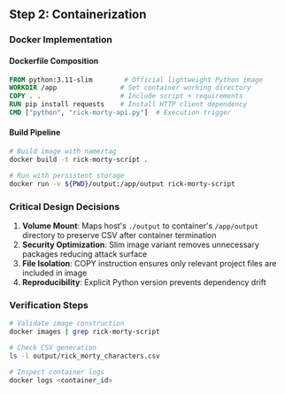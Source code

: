 ## Step 2: Containerization

### Docker Implementation

#### Dockerfile Composition
```dockerfile
FROM python:3.11-slim        # Official lightweight Python image
WORKDIR /app                # Set container working directory
COPY . .                    # Include script + requirements
RUN pip install requests    # Install HTTP client dependency
CMD ["python", "rick-morty-api.py"]  # Execution trigger
```

#### Build Pipeline
```bash
# Build image with name/tag
docker build -t rick-morty-script .

# Run with persistent storage
docker run -v ${PWD}/output:/app/output rick-morty-script
```

### Critical Design Decisions
1. **Volume Mount**: Maps host's `./output` to container's `/app/output` directory to preserve CSV after container termination
2. **Security Optimization**: Slim image variant removes unnecessary packages reducing attack surface
3. **File Isolation**: COPY instruction ensures only relevant project files are included in image
4. **Reproducibility**: Explicit Python version prevents dependency drift

### Verification Steps
```bash
# Validate image construction
docker images | grep rick-morty-script

# Check CSV generation
ls -l output/rick_morty_characters.csv

# Inspect container logs
docker logs <container_id>
```

